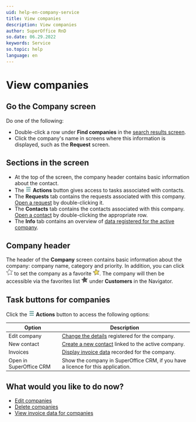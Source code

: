 ```yaml
---
uid: help-en-company-service
title: View companies
description: View companies
author: SuperOffice RnD
so.date: 06.29.2022
keywords: Service
so.topic: help
language: en
---
```


# View companies

## Go the Company screen

Do one of the following:

* Double-click a row under **Find companies** in the [search results screen][1].
* Click the company's name in screens where this information is displayed, such as the **Request** screen.

## Sections in the screen

* At the top of the screen, the company header contains basic information about the contact.
* The ![icon][img1] **Actions** button gives access to tasks associated with contacts.
* The **Requests** tab contains the requests associated with this company. [Open a request][2] by double-clicking it.
* The **Contacts** tab contains the contacts associated with this company. [Open a contact][3] by double-clicking the appropriate row.
* The **Info** tab contains an overview of [data registered for the active company][4].

## Company header

The header of the **Company** screen contains basic information about the company: company name, category and priority. In addition, you can click ![icon][img2] to set the company as a favorite ![icon][img4]. The company will then be accessible via the favorites list ![icon][img3] under **Customers** in the Navigator.

## Task buttons for companies

Click the ![icon][img1] **Actions** button to access the following options:

| Option | Description |
|---|---|
| Edit company | [Change the details][5] registered for the company. |
| New contact | [Create a new contact][6] linked to the active company. |
| Invoices | [Display invoice data][7] recorded for the company. |
| Open in SuperOffice CRM | Show the company in SuperOffice CRM, if you have a licence for this application. |

## What would you like to do now?

* [Edit companies][5]
* [Delete companies][8]
* [View invoice data for companies][7]

<!-- Referenced links -->
[1]: find.md
[2]: ../../../request/learn/index.md#open
[7]: ../../../request/learn/invoice/for-company.md
[6]: ../person/create.md
[3]: ../person/index.md
[4]: create.md
[5]: edit.md
[8]: delete.md

<!-- Referenced images -->
[img1]: ../../../../media/icons/btn-menu.png
[img2]: ../../../../../common/icons/favourite-no.png
[img3]: ../../../../../common/icons/nav-fav.png
[img4]: ../../../../../common/icons/favourite-yes.png
